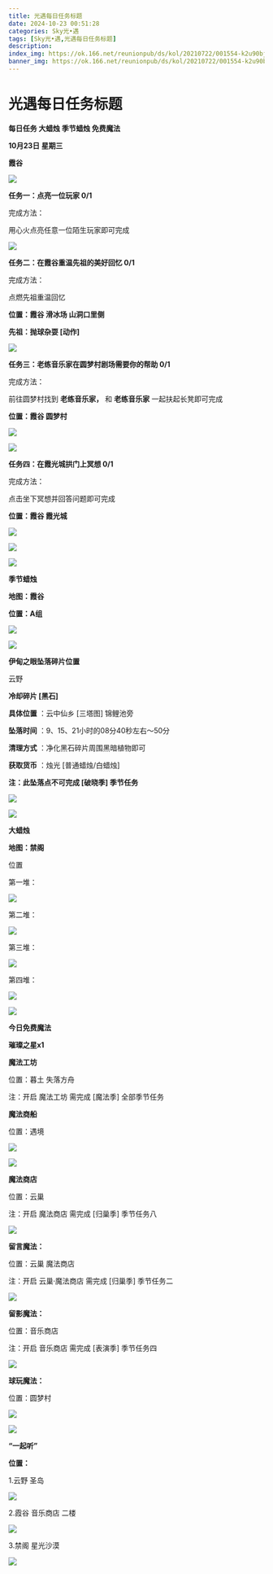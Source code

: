 ```yaml
---
title: 光遇每日任务标题
date: 2024-10-23 00:51:28
categories: Sky光•遇
tags: [Sky光•遇,光遇每日任务标题]
description: 
index_img: https://ok.166.net/reunionpub/ds/kol/20210722/001554-k2u90bj7ay.png?imageView&thumbnail=600x0&type=jpg
banner_img: https://ok.166.net/reunionpub/ds/kol/20210722/001554-k2u90bj7ay.png?imageView&thumbnail=600x0&type=jpg
---
```

# 光遇每日任务标题
**每日任务 大蜡烛 季节蜡烛 免费魔法**

 **10月23日 星期三**

 **霞谷**

![](https://img.166.net/reunionpub/1_kol_20241023_96a37d063c5feb9f9e1422f5f2831466.jpeg)

 **任务一：点亮一位玩家 0/1**

完成方法：

用心火点亮任意一位陌生玩家即可完成

![](https://img.166.net/reunionpub/1_kol_20241023_77c74218513158651166c5b011b0d8ba.jpeg)

 **任务二：在霞谷重温先祖的美好回忆 0/1**

完成方法：

点燃先祖重温回忆

 **位置：霞谷 滑冰场 山洞口里侧**

 **先祖：抛球杂耍 [动作]**

![](https://img.166.net/reunionpub/1_kol_20241023_fc1eb9b49ec6901b7a2a9e3cf425c059.jpeg)

 **任务三：老练音乐家在圆梦村剧场需要你的帮助 0/1**

完成方法：

前往圆梦村找到 **老练音乐家，** 和 **老练音乐家** 一起扶起长凳即可完成

 **位置：霞谷 圆梦村**

![](https://img.166.net/reunionpub/1_kol_20241023_b3bd5272d29aa2c7099471a97fce47f9.jpeg)

![](https://img.166.net/reunionpub/1_kol_20241023_747f91f865f0071ae0c821bdf5c2059b.jpeg)

 **任务四：在霞光城拱门上冥想 0/1**

完成方法：

点击坐下冥想并回答问题即可完成

 **位置：霞谷 霞光城**

![](https://img.166.net/reunionpub/1_kol_20241023_12eddfcdd68b339287fe6520e5d52c1a.jpeg)

![](https://img.166.net/reunionpub/1_kol_20241023_14df6032cbb1016024b54c9d8919bbfa.jpeg)

![](https://img.166.net/reunionpub/ds/kol/20240127/072300-y4gsrkwvcm.png)

 **季节蜡烛**

 **地图：霞谷**

 **位置：A组**

![](https://img.166.net/reunionpub/1_kol_20241022_3c9e3a375ed4137ecf66d19d36f23e2a.jpeg)

![](https://img.166.net/reunionpub/ds/kol/20240127/072300-y4gsrkwvcm.png)

 **伊甸之眼坠落碎片位置**

云野

 **冷却碎片 [黑石]**

 **具体位置** ：云中仙乡 [三塔图] 锦鲤池旁

 **坠落时间** ：9、15、21小时的08分40秒左右～50分

 **清理方式** ：净化黑石碎片周围黑暗植物即可

 **获取货币** ：烛光 [普通蜡烛/白蜡烛]

 **注：此坠落点不可完成  [破晓季] 季节任务**

![](https://img.166.net/reunionpub/1_kol_20241022_e752be6a909f34a26ae9109646aa4b34.jpeg)

![](https://img.166.net/reunionpub/ds/kol_server/20240717/003917-8p704dsqv9.png)

 **大蜡烛**

 **地图：禁阁**

位置

第一堆：

![](https://img.166.net/reunionpub/1_kol_20241022_7e865e0b97d6153cbe38b143243e65d7.jpeg)

第二堆：

![](https://img.166.net/reunionpub/1_kol_20241022_1e14f1f290730b110b7bd6e14068f22e.jpeg)

第三堆：

![](https://img.166.net/reunionpub/1_kol_20241022_23d299af5f159f0f8473dc775cbec23b.jpeg)

第四堆：

![](https://img.166.net/reunionpub/1_kol_20241022_d4892a27aeda42250a3e18dd2423ee5f.jpeg)

 **![](https://img.166.net/reunionpub/ds/kol/20231014/004048-gyt2imp830.png)**

 **今日免费魔法**

 **璀璨之星x1**

 **魔法工坊**

位置：暮土 失落方舟

注：开启 魔法工坊 需完成 [魔法季] 全部季节任务

 **魔法商船**

位置：遇境

 **![](https://img.166.net/reunionpub/ds/kol/20231014/004605-qmuiowanf4.png)**

![](https://img.166.net/reunionpub/1_kol_20241022_0d287f8b11b1b13963ee9d9d939ff72d.jpeg)

 **魔法商店**

位置：云巢

注：开启 魔法商店 需完成 [归巢季] 季节任务八

![](https://img.166.net/reunionpub/1_kol_20241022_cb54ff51939d8c36bf057d96d9c792cd.jpeg)

 **留言魔法：**

位置：云巢 魔法商店

注：开启 云巢·魔法商店 需完成 [归巢季] 季节任务二

![](https://img.166.net/reunionpub/ds/kol/20240104/233540-rs5n8klws2.jpg)

 **留影魔法：**

位置：音乐商店

注：开启 音乐商店 需完成 [表演季] 季节任务四

![](https://img.166.net/reunionpub/ds/kol/20240428/232643-hrkcnvb1jq.jpeg)

 **球玩魔法：**

位置：圆梦村

 **![](https://img.166.net/reunionpub/ds/kol/20231014/005022-4hnlvzm7iu.png)**

 **![](https://img.166.net/reunionpub/ds/kol/20231220/070757-w9oeg612sl.png)**

 **“一起听”**

 **位置：**

1.云野 圣岛

**![](https://img.166.net/reunionpub/ds/kol/20231220/071109-so6aef3jyr.jpeg)**

2.霞谷 音乐商店 二楼

**![](https://img.166.net/reunionpub/ds/kol/20231220/071120-naym3f5u4g.jpeg)**

3.禁阁 星光沙漠

 **![](https://img.166.net/reunionpub/ds/kol/20231220/071136-p6b05krfu4.png)**


